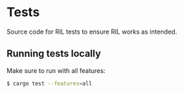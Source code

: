 # Tests
Source code for RIL tests to ensure RIL works as intended.

## Running tests locally
Make sure to run with all features:

```bash
$ cargo test --features=all
```

